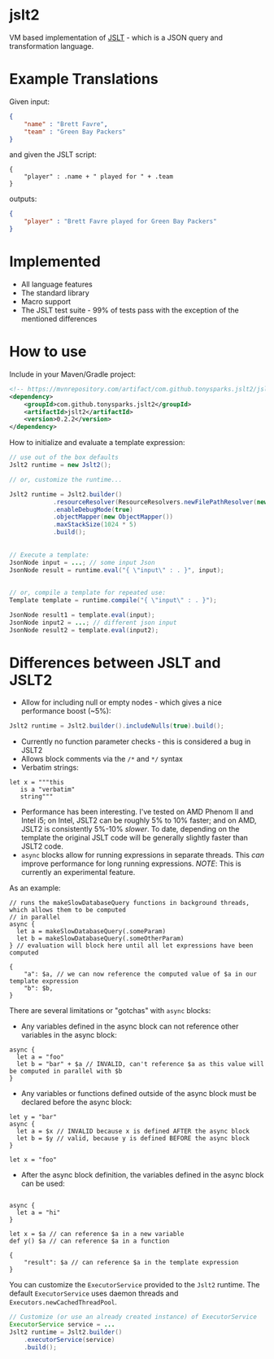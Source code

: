# jslt2
VM based implementation of [JSLT](https://github.com/schibsted/jslt) - which is a JSON query and transformation language.

# Example Translations

Given input:

```json
{
	"name" : "Brett Favre",
	"team" : "Green Bay Packers"
}
```
and given the JSLT script:

```
{
	"player" : .name + " played for " + .team
}
```
outputs:

```json
{
	"player" : "Brett Favre played for Green Bay Packers"
}
```

# Implemented
* All language features 
* The standard library 
* Macro support
* The JSLT test suite - 99% of tests pass with the exception of the mentioned differences 


# How to use


Include in your Maven/Gradle project:

```xml
<!-- https://mvnrepository.com/artifact/com.github.tonysparks.jslt2/jslt2 -->
<dependency>
    <groupId>com.github.tonysparks.jslt2</groupId>
    <artifactId>jslt2</artifactId>
    <version>0.2.2</version>
</dependency>
```

How to initialize and evaluate a template expression:

```java
// use out of the box defaults
Jslt2 runtime = new Jslt2(); 

// or, customize the runtime...

Jslt2 runtime = Jslt2.builder()
            .resourceResolver(ResourceResolvers.newFilePathResolver(new File("./examples")))
            .enableDebugMode(true)
            .objectMapper(new ObjectMapper())
            .maxStackSize(1024 * 5)
            .build();
            
            
// Execute a template:
JsonNode input = ...; // some input Json
JsonNode result = runtime.eval("{ \"input\" : . }", input);
            
            
// or, compile a template for repeated use:
Template template = runtime.compile("{ \"input\" : . }");

JsonNode result1 = template.eval(input);
JsonNode input2 = ...; // different json input
JsonNode result2 = template.eval(input2);

```



# Differences between JSLT and JSLT2
* Allow for including null or empty nodes - which gives a nice performance boost (~5%):
```java
Jslt2 runtime = Jslt2.builder().includeNulls(true).build();
```
* Currently no function parameter checks - this is considered a bug in JSLT2 
* Allows block comments via the `/*` and `*/` syntax 
* Verbatim strings: 

```
let x = """this
   is a "verbatim"
   string"""
```

* Performance has been interesting.  I've tested on AMD Phenom II and Intel i5; on Intel, JSLT2 can be roughly 5% to 10% faster; and on AMD, JSLT2 is consistently 5%-10% *slower*.  To date, depending on the template the original JSLT code will be generally slightly faster than JSLT2 code.
* `async` blocks allow for running expressions in separate threads.  This *can* improve performance for long running expressions.
*NOTE*: This is currently an experimental feature.  

As an example:

```
// runs the makeSlowDatabaseQuery functions in background threads, which allows them to be computed
// in parallel 
async {
  let a = makeSlowDatabaseQuery(.someParam)     
  let b = makeSlowDatabaseQuery(.someOtherParam)
} // evaluation will block here until all let expressions have been computed

{
	"a": $a, // we can now reference the computed value of $a in our template expression
	"b": $b,
}

```

There are several limitations or "gotchas" with `async` blocks:

   * Any variables defined in the async block can not reference other variables in the async block:

```
async {
  let a = "foo"     
  let b = "bar" + $a // INVALID, can't reference $a as this value will be computed in parallel with $b
}

```

   * Any variables or functions defined outside of the async block must be declared before the async block:

```
let y = "bar"
async {
  let a = $x // INVALID because x is defined AFTER the async block
  let b = $y // valid, because y is defined BEFORE the async block  
}

let x = "foo"

```

   * After the async block definition, the variables defined in the async block can be used:

```

async {
  let a = "hi"  
}

let x = $a // can reference $a in a new variable
def y() $a // can reference $a in a function

{
	"result": $a // can reference $a in the template expression
}

```


You can customize the `ExecutorService` provided to the `Jslt2` runtime.  The default `ExecutorService` uses daemon threads and `Executors.newCachedThreadPool`.

```java
// Customize (or use an already created instance) of ExecutorService
ExecutorService service = ...
Jslt2 runtime = Jslt2.builder()
    .executorService(service)    
    .build();
```